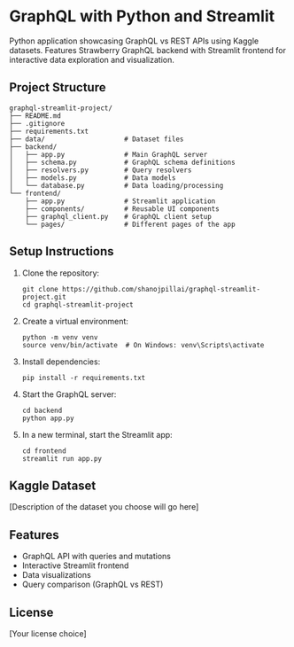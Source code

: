 # GraphQL with Python and Streamlit

Python application showcasing GraphQL vs REST APIs using Kaggle datasets. Features Strawberry GraphQL backend with Streamlit frontend for interactive data exploration and visualization.

## Project Structure

```
graphql-streamlit-project/
├── README.md
├── .gitignore
├── requirements.txt
├── data/                    # Dataset files
├── backend/
│   ├── app.py               # Main GraphQL server
│   ├── schema.py            # GraphQL schema definitions
│   ├── resolvers.py         # Query resolvers
│   ├── models.py            # Data models
│   └── database.py          # Data loading/processing
└── frontend/
    ├── app.py               # Streamlit application
    ├── components/          # Reusable UI components
    ├── graphql_client.py    # GraphQL client setup
    └── pages/               # Different pages of the app
```

## Setup Instructions

1. Clone the repository:
   ```
   git clone https://github.com/shanojpillai/graphql-streamlit-project.git
   cd graphql-streamlit-project
   ```

2. Create a virtual environment:
   ```
   python -m venv venv
   source venv/bin/activate  # On Windows: venv\Scripts\activate
   ```

3. Install dependencies:
   ```
   pip install -r requirements.txt
   ```

4. Start the GraphQL server:
   ```
   cd backend
   python app.py
   ```

5. In a new terminal, start the Streamlit app:
   ```
   cd frontend
   streamlit run app.py
   ```

## Kaggle Dataset

[Description of the dataset you choose will go here]

## Features

- GraphQL API with queries and mutations
- Interactive Streamlit frontend
- Data visualizations
- Query comparison (GraphQL vs REST)

## License

[Your license choice]
